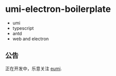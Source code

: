 # umi-electron-boilerplate

- umi
- typescript
- antd
- web and electron

## 公告

正在开发中，乐意关注 [eumi](https://github.com/diamondYuan/eumi).
